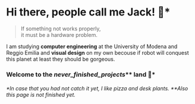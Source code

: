 # Hi there, people call me Jack! 🌵*

> If something not works properly,  
> it must be a hardware problem.

I am studying **computer engineering** at the University of Modena and Reggio Emilia and **visual design** on my own becouse if robot will conquest this planet at least they should be gorgeous. 

### Welcome to the *never_finished_projects*** land 🍕* 


###### *In case that you had not catch it yet, I like pizza and desk plants. **Also this page is not finished yet. 
